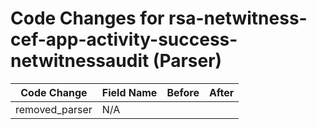 # Code Changes for rsa-netwitness-cef-app-activity-success-netwitnessaudit (Parser)

| Code Change | Field Name | Before | After |
|-------------|------------|--------|-------|
| removed_parser | N/A |  |  |